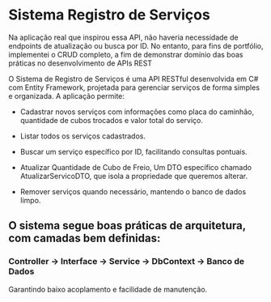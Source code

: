 # Sistema Registro de Serviços

Na aplicação real que inspirou essa API, não haveria necessidade de endpoints de atualização ou busca por ID. 
No entanto, para fins de portfólio, implementei o CRUD completo, a fim de demonstrar domínio das boas práticas no desenvolvimento de APIs REST

O Sistema de Registro de Serviços é uma API RESTful desenvolvida em C# com Entity Framework, projetada para gerenciar serviços de forma simples e organizada. A aplicação permite:
 - Cadastrar novos serviços com informações como placa do caminhão, quantidade de cubos trocados e valor total do serviço.

 - Listar todos os serviços cadastrados.

 - Buscar um serviço específico por ID, facilitando consultas pontuais.

 - Atualizar Quantidade de Cubo de Freio, Um DTO específico chamado AtualizarServicoDTO, que isola a propriedade que queremos alterar.

 - Remover serviços quando necessário, mantendo o banco de dados limpo.

## O sistema segue boas práticas de arquitetura, com camadas bem definidas: 

### Controller → Interface → Service → DbContext → Banco de Dados

Garantindo baixo acoplamento e facilidade de manutenção.
